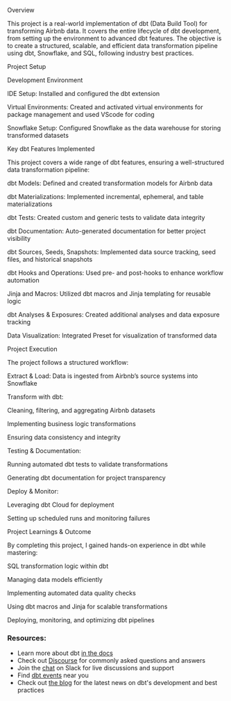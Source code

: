 Overview

This project is a real-world implementation of dbt (Data Build Tool) for transforming Airbnb data. It covers the entire lifecycle of dbt development, from setting up the environment to advanced dbt features. The objective is to create a structured, scalable, and efficient data transformation pipeline using dbt, Snowflake, and SQL, following industry best practices.

Project Setup

Development Environment


IDE Setup: Installed and configured the dbt extension

Virtual Environments: Created and activated virtual environments for package management and used VScode for coding

Snowflake Setup: Configured Snowflake as the data warehouse for storing transformed datasets

Key dbt Features Implemented

This project covers a wide range of dbt features, ensuring a well-structured data transformation pipeline:

dbt Models: Defined and created transformation models for Airbnb data

dbt Materializations: Implemented incremental, ephemeral, and table materializations

dbt Tests: Created custom and generic tests to validate data integrity

dbt Documentation: Auto-generated documentation for better project visibility

dbt Sources, Seeds, Snapshots: Implemented data source tracking, seed files, and historical snapshots

dbt Hooks and Operations: Used pre- and post-hooks to enhance workflow automation

Jinja and Macros: Utilized dbt macros and Jinja templating for reusable logic

dbt Analyses & Exposures: Created additional analyses and data exposure tracking

Data Visualization: Integrated Preset for visualization of transformed data


Project Execution

The project follows a structured workflow:

Extract & Load: Data is ingested from Airbnb’s source systems into Snowflake

Transform with dbt:

Cleaning, filtering, and aggregating Airbnb datasets

Implementing business logic transformations

Ensuring data consistency and integrity

Testing & Documentation:

Running automated dbt tests to validate transformations

Generating dbt documentation for project transparency

Deploy & Monitor:

Leveraging dbt Cloud for deployment

Setting up scheduled runs and monitoring failures



Project Learnings & Outcome

By completing this project, I gained hands-on experience in dbt while mastering:

SQL transformation logic within dbt

Managing data models efficiently

Implementing automated data quality checks

Using dbt macros and Jinja for scalable transformations

Deploying, monitoring, and optimizing dbt pipelines

### Resources:
- Learn more about dbt [in the docs](https://docs.getdbt.com/docs/introduction)
- Check out [Discourse](https://discourse.getdbt.com/) for commonly asked questions and answers
- Join the [chat](https://community.getdbt.com/) on Slack for live discussions and support
- Find [dbt events](https://events.getdbt.com) near you
- Check out [the blog](https://blog.getdbt.com/) for the latest news on dbt's development and best practices
